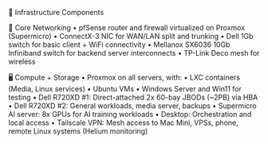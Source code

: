 🧩 Infrastructure Components

🔧 Core Networking
	•	pfSense router and firewall virtualized on Proxmox (Supermicro)
	•	ConnectX-3 NIC for WAN/LAN split and trunking
	•	Dell 1Gb switch for basic client + WiFi connectivity
	•	Mellanox SX6036 10Gb Infiniband switch for backend server interconnects
	•	TP-Link Deco mesh for wireless

🖥️ Compute + Storage
	•	Proxmox on all servers, with:
	•	LXC containers (Media, Linux services)
	•	Ubuntu VMs
	•	Windows Server and Win11 for testing
	•	Dell R720XD #1: Direct-attached 2x 60-bay JBODs (~2PB) via HBA
	•	Dell R720XD #2: General workloads, media server, backups
	•	Supermicro AI server: 8x GPUs for AI training workloads
	•	Desktop: Orchestration and local access
	•	Tailscale VPN: Mesh access to Mac Mini, VPSs, phone, remote Linux systems (Helium monitoring)
